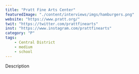 ```yaml
---
title: "Pratt Fine Arts Center"
featuredImage: "./content/interviews/imgs/hamburgers.png"
website: "https://www.pratt.org/"
twit: "https://twitter.com/prattfinearts"
inst: "https://www.instagram.com/prattfinearts"
category: "P"
tags:
    - Central District
    - medium
    - school
---
```


Description
